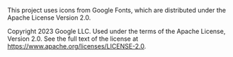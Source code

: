 This project uses icons from Google Fonts, which are distributed under the Apache License Version 2.0.

Copyright 2023 Google LLC. Used under the terms of the Apache License, Version 2.0.
See the full text of the license at https://www.apache.org/licenses/LICENSE-2.0.
